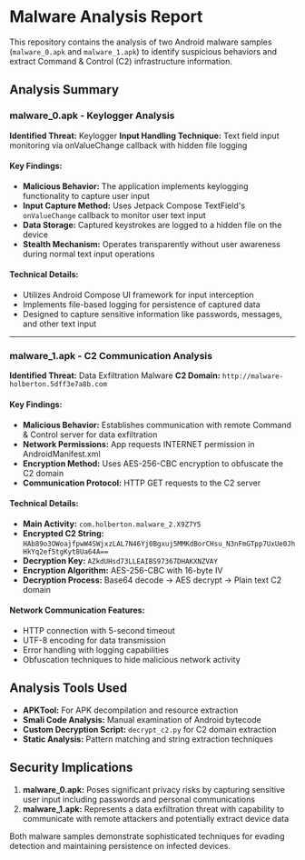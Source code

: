 # Malware Analysis Report

This repository contains the analysis of two Android malware samples (`malware_0.apk` and `malware_1.apk`) to identify suspicious behaviors and extract Command & Control (C2) infrastructure information.

## Analysis Summary

### malware_0.apk - Keylogger Analysis

**Identified Threat:** Keylogger
**Input Handling Technique:** Text field input monitoring via onValueChange callback with hidden file logging

#### Key Findings:
- **Malicious Behavior:** The application implements keylogging functionality to capture user input
- **Input Capture Method:** Uses Jetpack Compose TextField's `onValueChange` callback to monitor user text input
- **Data Storage:** Captured keystrokes are logged to a hidden file on the device
- **Stealth Mechanism:** Operates transparently without user awareness during normal text input operations

#### Technical Details:
- Utilizes Android Compose UI framework for input interception
- Implements file-based logging for persistence of captured data
- Designed to capture sensitive information like passwords, messages, and other text input

---

### malware_1.apk - C2 Communication Analysis

**Identified Threat:** Data Exfiltration Malware
**C2 Domain:** `http://malware-holberton.5dff3e7a8b.com`

#### Key Findings:
- **Malicious Behavior:** Establishes communication with remote Command & Control server for data exfiltration
- **Network Permissions:** App requests INTERNET permission in AndroidManifest.xml
- **Encryption Method:** Uses AES-256-CBC encryption to obfuscate the C2 domain
- **Communication Protocol:** HTTP GET requests to the C2 server

#### Technical Details:
- **Main Activity:** `com.holberton.malware_2.X9Z7Y5`
- **Encrypted C2 String:** `HAb89o3OWoajfpwW4SWjxzLAL7N46Yj0Bgxuj5MMKdBorCHsu_N3nFmGTpp7UxUe0JhHkYq2ef5tgKyt8Ua64A==`
- **Decryption Key:** `AZkdUHsd73LLEAIBS97367DHAKXNZVAY`
- **Encryption Algorithm:** AES-256-CBC with 16-byte IV
- **Decryption Process:** Base64 decode → AES decrypt → Plain text C2 domain

#### Network Communication Features:
- HTTP connection with 5-second timeout
- UTF-8 encoding for data transmission
- Error handling with logging capabilities
- Obfuscation techniques to hide malicious network activity

## Analysis Tools Used

- **APKTool:** For APK decompilation and resource extraction
- **Smali Code Analysis:** Manual examination of Android bytecode
- **Custom Decryption Script:** `decrypt_c2.py` for C2 domain extraction
- **Static Analysis:** Pattern matching and string extraction techniques

## Security Implications

1. **malware_0.apk:** Poses significant privacy risks by capturing sensitive user input including passwords and personal communications
2. **malware_1.apk:** Represents a data exfiltration threat with capability to communicate with remote attackers and potentially extract device data

Both malware samples demonstrate sophisticated techniques for evading detection and maintaining persistence on infected devices.
